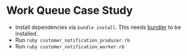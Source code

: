 # Work Queue Case Study

- Install dependencies via `bundle install`. This needs [bundler](http://bundler.io/) to be installed.
- Run `ruby customer_notification_producer.rb`
- Run `ruby customer_notification_worker.rb`

